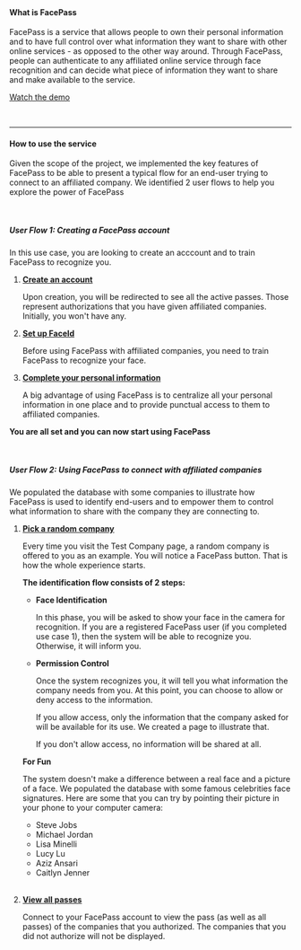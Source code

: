 <br>

#### What is FacePass
FacePass is a service that allows people to own their personal information and to have full control over what information they want to share with other online services - as opposed to the other way around. Through FacePass, people can authenticate to any affiliated online service through face recognition and can decide what piece of information they want to share and make available to the service.

[Watch the demo](https://youtu.be/B52id0zRDA8)

<br>
<hr>

#### How to use the service
Given the scope of the project, we implemented the key features of FacePass to be able to present a typical flow for an end-user trying to connect to an affiliated company. We identified 2 user flows to help you explore the power of FacePass

<br>

##### User Flow 1: Creating a FacePass account
In this use case, you  are looking to create an acccount and to train FacePass to recognize you.

1. **[Create an account](register)**

    Upon creation, you will be redirected to see all the active passes. Those represent authorizations that you have given affiliated companies. Initially, you won't have any.

2. **[Set up FaceId](onboard)**
    
    Before using FacePass with affiliated companies, you need to train FacePass to recognize your face.

3. **[Complete your personal information](personalinformation)**

    A big advantage of using FacePass is to centralize all your personal information in one place and to provide punctual access to them to affiliated companies. 

**You are all set and you can now start using FacePass**

<br />

##### User Flow 2: Using FacePass to connect with  affiliated companies
We populated the database with some companies to illustrate how FacePass is used to identify end-users and to empower them to control what information to share with the company they are connecting to.

1. **[Pick a random company](testcompany)**

    Every time you visit the Test Company page, a random company is offered to you as an example. You will notice a FacePass button. That is how the whole experience starts.

    **The identification flow consists of 2 steps:**

    + **Face Identification**

        In this phase, you will be asked to show your face in the camera for recognition. If you are a registered FacePass user (if you completed use case 1), then the system will be able to recognize you. Otherwise, it will inform you.

    + **Permission Control**

        Once the system recognizes you, it will tell you what information the company needs from you. At this point, you can choose to allow or deny access to the information.

        If you allow access, only the information that the company asked for will be available for its use. We created a page to illustrate that.

        If you don't allow access, no information will be shared at all.

    **For Fun**

    The system doesn't make a difference between a real face and a picture of a face. We populated the database with some famous celebrities face signatures. Here are some that you can try by pointing their picture in your phone to your computer camera:

    + Steve Jobs
    + Michael Jordan
    + Lisa Minelli
    + Lucy Lu
    + Aziz Ansari
    + Caitlyn Jenner
    
    
    <br>

2. **[View all passes](passes)**

    Connect to your FacePass account to view the pass (as well as all passes) of the companies that you authorized. The companies that you did not authorize will not be displayed.



<br>

